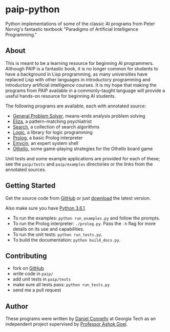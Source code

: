 paip-python
===========

Python implementations of some of the classic AI programs from Peter Norvig's
fantastic textbook "Paradigms of Artificial Intelligence Programming."

About
-----

This is meant to be a learning resource for beginning AI programmers.  Although
PAIP is a fantastic book, it is no longer common for students to have a
background in Lisp programming, as many universities have replaced Lisp with
other languages in introductory programming and introductory artificial
intelligence courses.  It is my hope that making the programs from PAIP
available in a commonly-taught language will provide a useful hands-on resource
for beginning AI students.

The following programs are available, each with annotated source:

- [General Problem Solver][GPS], means-ends analysis problem solving
- [Eliza][], a pattern-matching psychiatrist
- [Search][], a collection of search algorithms
- [Logic][], a library for logic programming
- [Prolog][], a basic Prolog interpreter
- [Emycin][], an expert system shell
- [Othello][], some game-playing strategies for the Othello board game

Unit tests and some example applications are provided for each of these; see the
`paip/tests` and `paip/examples` directories or the links from the annotated
sources.

[GPS]: http://dhconnelly.github.com/paip-python/docs/paip/gps.html
[Eliza]: http://dhconnelly.github.com/paip-python/docs/paip/eliza.html
[Search]: http://dhconnelly.github.com/paip-python/docs/paip/search.html
[Logic]: http://dhconnelly.github.com/paip-python/docs/paip/logic.html
[Prolog]: http://dhconnelly.github.com/paip-python/docs/prolog.html
[Emycin]: http://dhconnelly.github.com/paip-python/docs/paip/emycin.html
[Othello]: http://dhconnelly.github.com/paip-python/docs/paip/othello.html

Getting Started
---------------

Get the source code from [GitHub](https://github.com/dhconnelly/paip-python) or
just [download](https://github.com/dhconnelly/paip-python/zipball/master) the
latest version.

Also make sure you have [Python 3.6.1](http://python.org/download/releases).

- To run the examples: `python run_examples.py` and follow the prompts.
- To run the Prolog interpreter: `./prolog.py`.  Pass the `-h` flag for more
  details on its use and capabilities.
- To run the unit tests: `python run_tests.py`.
- To build the documentation: `python build_docs.py`.

Contributing
------------

- fork on [GitHub](https://github.com/dhconnelly/paip-python)
- write code in `paip/`
- add unit tests in `paip/tests`
- make sure all tests pass: `python run_tests.py`
- send me a pull request

Author
------

These programs were written by [Daniel Connelly](http://dhconnelly.com) at
Georgia Tech as an independent project supervised by [Professor Ashok
Goel](http://home.cc.gatech.edu/dil/3).

